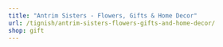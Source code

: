 ```yaml
---
title: "Antrim Sisters - Flowers, Gifts & Home Decor"
url: /tignish/antrim-sisters-flowers-gifts-and-home-decor/
shop: gift
---
```

